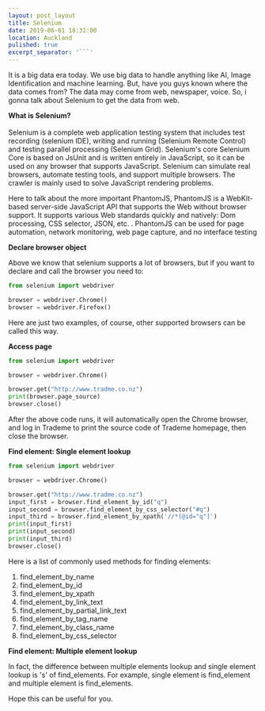 ```yaml
---
layout: post_layout
title: Selenium
date: 2019-06-01 18:31:00
location: Auckland
pulished: true
excerpt_separator: '```'
---
```


It is a big data era today. We use big data to handle anything like AI, Image Identification and machine learning. But, have you guys known where the data comes from? The data may come from web, newspaper, voice. So, i gonna talk about Selenium to get the data from web.

**What is Selenium?&nbsp; &nbsp;** &nbsp; &nbsp; &nbsp; &nbsp; &nbsp; &nbsp; &nbsp; &nbsp; &nbsp; &nbsp; &nbsp; &nbsp; &nbsp; &nbsp; &nbsp; &nbsp; &nbsp; &nbsp; &nbsp; &nbsp; &nbsp; &nbsp; &nbsp; &nbsp; &nbsp; &nbsp; &nbsp; &nbsp; &nbsp; &nbsp; &nbsp; &nbsp; &nbsp; &nbsp; &nbsp; &nbsp; &nbsp; &nbsp; &nbsp; &nbsp; &nbsp; &nbsp; &nbsp; &nbsp; &nbsp; &nbsp; &nbsp; &nbsp; &nbsp;&nbsp;<br>Selenium is a complete web application testing system that includes test recording (selenium IDE), writing and running (Selenium Remote Control) and testing parallel processing (Selenium Grid). Selenium's core Selenium Core is based on JsUnit and is written entirely in JavaScript, so it can be used on any browser that supports JavaScript. Selenium can simulate real browsers, automate testing tools, and support multiple browsers. The crawler is mainly used to solve JavaScript rendering problems.

Here to talk about the more important PhantomJS, PhantomJS is a WebKit-based server-side JavaScript API that supports the Web without browser support. It supports various Web standards quickly and natively: Dom processing, CSS selector, JSON, etc. . PhantomJS can be used for page automation, network monitoring, web page capture, and no interface testing

**Declare browser object**

Above we know that selenium supports a lot of browsers, but if you want to declare and call the browser you need to:

~~~python
from selenium import webdriver

browser = webdriver.Chrome()
browser = webdriver.Firefox()
~~~

Here are just two examples, of course, other supported browsers can be called this way.

**Access page**

~~~python
from selenium import webdriver

browser = webdriver.Chrome()

browser.get("http://www.tradme.co.nz")
print(browser.page_source)
browser.close()
~~~

After the above code runs, it will automatically open the Chrome browser, and log in Trademe to print the source code of Trademe homepage, then close the browser.

**Find element: Single element lookup**

~~~python
from selenium import webdriver

browser = webdriver.Chrome()

browser.get("http://www.tradme.co.nz")
input_first = browser.find_element_by_id("q")
input_second = browser.find_element_by_css_selector("#q")
input_third = browser.find_element_by_xpath('//*[@id="q"]')
print(input_first)
print(input_second)
print(input_third)
browser.close()
~~~

Here is a list of commonly used methods for finding elements:

1. find\_element\_by\_name
2. find\_element\_by\_id
3. find\_element\_by\_xpath
4. find\_element\_by\_link\_text
5. find\_element\_by\_partial\_link\_text
6. find\_element\_by\_tag\_name
7. find\_element\_by\_class\_name
8. find\_element\_by\_css\_selector

**Find element: Multiple element lookup**

In fact, the difference between multiple elements lookup and single element lookup is 's' of find\_elements. For example, single element is find\_element and multiple element is find\_elements.

Hope this can be useful for you.